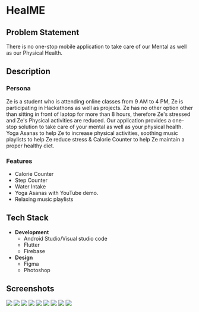 # HealME
## Problem Statement
There is no one-stop mobile application to take care of our Mental as well as our Physical Health.
## Description
### Persona
Ze is a student who is attending online classes from 9 AM to 4 PM, Ze is participating in Hackathons as well as projects. Ze has no other option other than sitting in front of laptop for more than 8 hours, therefore Ze's stressed and Ze's Physical activities are reduced. Our application provides a one-stop solution to take care of your mental as well as your physical health. Yoga Asanas to help Ze to increase physical activities, soothing music playlists to help Ze reduce stress & Calorie Counter to help Ze maintain a proper healthy diet.
### Features
* Calorie Counter
* Step Counter
* Water Intake
* Yoga Asanas with YouTube demo.
* Relaxing music playlists
## Tech Stack
* __Development__
    - Android Studio/Visual studio code
    - Flutter
    - Firebase
* __Design__
  - Figma
  - Photoshop
## Screenshots
![](https://github.com/rjrealworld/HealME/blob/master/Demo/Screenshot_20201011_135928.jpg?raw=50x)
![](https://github.com/rjrealworld/HealME/blob/master/Demo/Screenshot_20201011_135939.jpg?raw=50x)
![](https://github.com/rjrealworld/HealME/blob/master/Demo/Screenshot_20201011_135933.jpg?raw=50x)
![](https://github.com/rjrealworld/HealME/blob/master/Demo/Screenshot_20201011_140117.jpg?raw=50x)
![](https://github.com/rjrealworld/HealME/blob/master/Demo/Screenshot_20201011_140123.jpg?raw=50x)
![](https://github.com/rjrealworld/HealME/blob/master/Demo/7f5970aa-4f8b-4559-af50-29deca292a7b.jpg?raw=50x)
![](https://github.com/rjrealworld/HealME/blob/master/Demo/Screenshot_20201011_104731.jpg?raw=50x)
![](https://github.com/rjrealworld/HealME/blob/master/Demo/Screenshot_20201011_125603.jpg?raw=50x)
![](https://github.com/rjrealworld/HealME/blob/master/Demo/Screenshot_20201011_125610.jpg?raw=50x)
